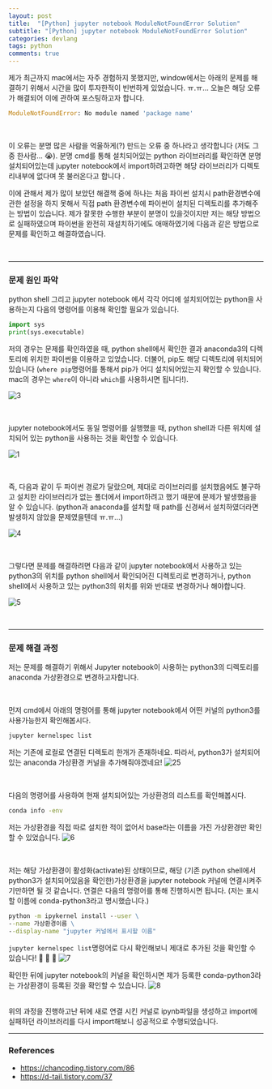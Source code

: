 ```yaml
---
layout: post
title:  "[Python] jupyter notebook ModuleNotFoundError Solution"
subtitle: "[Python] jupyter notebook ModuleNotFoundError Solution"
categories: devlang
tags: python
comments: true
---
```

제가 최근까지 mac에서는 자주 경험하지 못했지만, window에서는 아래의 문제를 해결하기 위해서 시간을 많이 투자한적이 빈번하게 있었습니다. ㅠ.ㅠ...  오늘은 해당 오류가 해결되어 이에 관하여 포스팅하고자 합니다.

```python
ModuleNotFoundError: No module named 'package name'
```

<br>

이 오류는 분명 많은 사람을 억울하게(?) 만드는 오류 중 하나라고 생각합니다 (저도 그 중 한사람...  :sob:). 분명 cmd를 통해 설치되어있는 python 라이브러리를 확인하면 분명 설치되어있는데 jupyter notebook에서 import하려고하면 해당 라이브러리가 디렉토리내부에 없다며  못 불러온다고 합니다 .

이에 관해서 제가 많이 보았던 해결책 중에 하나는 처음 파이썬 설치시 path환경변수에 관한 설정을 하지 못해서 직접 path 환경변수에 파이썬이 설치된 디렉토리를 추가해주는 방법이 있습니다. 제가 잘못한 수행한 부분이 분명이 있을것이지만 저는 해당 방법으로 실패하였으며 파이썬을 완전히 재설치하기에도 애매하였기에 다음과 같은 방법으로 문제를 확인하고 해결하였습니다.

<br>

---

### 문제 원인 파악 

python shell 그리고 jupyter  notebook 에서 각각 어디에 설치되어있는 python을 사용하는지 다음의 명령어를 이용해  확인할 필요가 있습니다. 

```python
import sys
print(sys.executable)
```

저의 경우는 문제를 확인하였을 때,  python shell에서 확인한 결과 anaconda3의 디렉토리에 위치한 파이썬을 이용하고 있었습니다. 더불어,  pip도 해당 디렉토리에 위치되어있습니다 (`where pip`명령어를 통해서 pip가 어디 설치되어있는지 확인할 수 있습니다. mac의 경우는 `where`이 아니라 `which`를 사용하시면 됩니다!). 

![3](https://user-images.githubusercontent.com/53929665/113511466-e2f2d780-959a-11eb-8a9e-6111a388f195.JPG)


<br>

jupyter notebook에서도 동일 명령어를 실행했을 때, python shell과 다른 위치에 설치되어 있는 python을 사용하는 것을 확인할 수 있습니다.

![1](https://user-images.githubusercontent.com/53929665/113511284-12551480-959a-11eb-9c12-91df3e109d5c.JPG)

<br>

즉,  다음과 같이 두 파이썬 경로가 달랐으며, 제대로 라이브러리를 설치했음에도 불구하고 설치한 라이브러리가 없는 폴더에서 import하려고 했기 때문에 문제가 발생했음을 알 수 있습니다. (python과 anaconda를 설치할 때 path를 신경써서 설치하였더라면 발생하지 않았을 문제였을텐데 ㅠ.ㅠ...)
 
![4](https://user-images.githubusercontent.com/53929665/113511797-acb65780-959c-11eb-8c07-58bfe7397ee2.JPG)

<br>

그렇다면 문제를 해결하려면 다음과 같이 jupyter notebook에서 사용하고 있는 python3의 위치를 python shell에서 확인되어진 디렉토리로 변경하거나, python shell에서  사용하고 있는 python3의 위치를 위와 반대로 변경하거나 해야합니다. 

![5](https://user-images.githubusercontent.com/53929665/113512028-c3a97980-959d-11eb-8f5b-673f1a2bd372.JPG)

<br>

---

### 문제 해결 과정

저는 문제를 해결하기 위해서 Jupyter notebook이 사용하는 python3의 디렉토리를 anaconda 가상환경으로 변경하고자합니다.

<br>

먼저 cmd에서 아래의 명령어를 통해 jupyter notebook에서 어떤 커널의 python3를 사용가능한지 확인해봅시다.

```cmd
jupyter kernelspec list
```

저는 기존에 로컬로 연결된 디렉토리 한개가 존재하네요. 따라서, python3가 설치되어있는 anaconda 가상환경 커널을 추가해줘야겠네요!
![25](https://user-images.githubusercontent.com/53929665/113512269-d4a6ba80-959e-11eb-9416-697a23c17a41.JPG)

<br>

다음의 명령어를 사용하여 현재 설치되어있는 가상환경의 리스트를 확인해봅시다.

```cmd
conda info -env
```

저는 가상환경을 직접 따로 설치한 적이 없어서 base라는 이름을 가진 가상환경만 확인할 수 있었습니다.
![6](https://user-images.githubusercontent.com/53929665/113512515-f3f21780-959f-11eb-8e2c-86398ba42923.JPG)

<br>

저는 해당 가상환경이 활성화(activate)된 상태이므로,  해당 (기존 python shell에서 python3가 설치되어있음을 확인한)가상환경을 jupyter notebook 커널에 연결시켜주기만하면 될 것 같습니다.  연결은 다음의 명령어를 통해 진행하시면 됩니다.   (저는 표시할 이름에 conda-python3라고 명시했습니다.)

```cmd
python -m ipykernel install --user \
--name 가상환경이름 \
--display-name "jupyter 커널에서 표시할 이름"
```

`jupyter kernelspec list`명령어로 다시 확인해보니 제대로 추가된 것을 확인할 수 있습니다!  :clap:   :clap:  :clap:
![7](https://user-images.githubusercontent.com/53929665/113512667-a5914880-95a0-11eb-94f9-252f5d072db5.JPG)

확인한 뒤에 jupyter notebook의 커널을 확인하시면 제가 등록한 conda-python3라는 가상환경이  등록된 것을 확인할 수 있습니다.
![8](https://user-images.githubusercontent.com/53929665/113512737-f86b0000-95a0-11eb-8af1-e57d150f9b17.JPG)

<br>
위의 과정을 진행하고난 뒤에 새로 연결 시킨 커널로 ipynb파일을 생성하고 import에 실패하던 라이브러리를 다시 import해보니 성공적으로 수행되었습니다.


<br>

----

### References

-  https://chancoding.tistory.com/86
- https://d-tail.tistory.com/37

